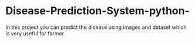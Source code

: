 # Disease-Prediction-System-python-
In this project you can predict the disease using images and dataset which is very useful for farmer 
